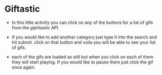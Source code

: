 # Giftastic

* In this little activity you can click on any of the buttons for a list of gifs from the giphtastic API. 

* if you would like to add another category just type it into the search and hit submit. click on that button and voila you will be able to see your list of gifs.

* each of the gifs are loaded as still but when you click on each of them they will start playing. If you would like to pause them just click the gif once again.

